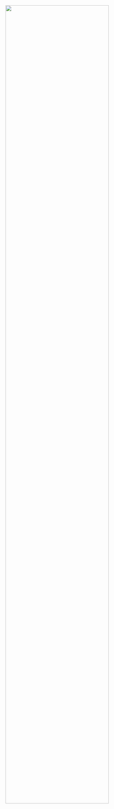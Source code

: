 <html>
<head>
    <style>
    img {
      display: block;
      margin-left: auto;
      margin-right: auto;
    }
    </style>
</head>
<body>
    <img src='https://upload.wikimedia.org/wikipedia/commons/thumb/4/4b/Mr._Robot_Logo.svg/1985px-Mr._Robot_Logo.svg.png' style='width:80%'>
</body>
</html>
